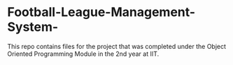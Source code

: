 # Football-League-Management-System-
This repo contains files for the project that was completed under the Object Oriented Programming Module in the 2nd year at IIT.
